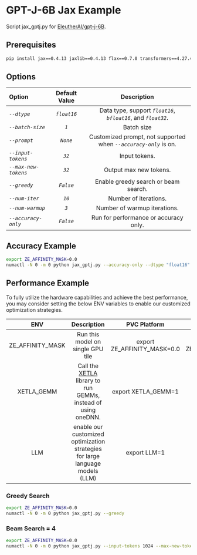 # GPT-J-6B Jax Example

Script jax_gptj.py for [EleutherAI/gpt-j-6B](https://huggingface.co/EleutherAI/gpt-j-6b).

## Prerequisites

```bash
pip install jax==0.4.13 jaxlib==0.4.13 flax==0.7.0 transformers==4.27.4 diffusers==0.16.1 datasets==2.12.0
```

## Options

| Option | Default Value | Description|
| :-- | :--: | :--: |
| *```--dtype```*| *```float16```*| Data type, support *```float16```*, *```bfloat16```*, and *```float32```*. |
| *```--batch-size```*| *```1```*| Batch size |
| *```--prompt```*| *```None```*| Customized prompt, not supported  when *```--accuracy-only```* is on. |
| *```--input-tokens```*| *```32```*| Input tokens. |
| *```--max-new-tokens```*| *```32```*| Output max new tokens. |
| *```--greedy```*| *```False```*| Enable greedy search or beam search. |
| *```--num-iter```*| *```10```*| Number of iterations. |
| *```--num-warmup```*| *```3```*| Number of warmup iterations. |
| *```--accuracy-only```*| *```False```*| Run for performance or accuracy only. |

## Accuracy Example

```bash
export ZE_AFFINITY_MASK=0.0
numactl -N 0 -m 0 python jax_gptj.py --accuracy-only --dtype "float16"
```

## Performance Example

To fully utilize the hardware capabilities and achieve the best performance, you may consider setting the below ENV variables to enable our customized optimization strategies.

| **ENV** | **Description** | **PVC Platform** | **ATSM/DG2 Platform** | 
| :---: | :---: | :---: |:---: |
| ZE_AFFINITY_MASK | Run this model on single GPU tile |export ZE_AFFINITY_MASK=0.0 | export ZE_AFFINITY_MASK=0.0 |
| XETLA_GEMM | Call the [XETLA](https://github.com/intel/xetla) library to run GEMMs, instead of using oneDNN.|export XETLA_GEMM=1 | NA | 
| LLM | enable our customized optimization strategies for large language models (LLM) |export LLM=1 | export LLM=1 | 

### Greedy Search

```bash
export ZE_AFFINITY_MASK=0.0
numactl -N 0 -m 0 python jax_gptj.py --greedy
```

### Beam Search = 4

```bash
export ZE_AFFINITY_MASK=0.0
numactl -N 0 -m 0 python jax_gptj.py --input-tokens 1024 --max-new-tokens 128 --num-iter 100 --num-warmup 10
```
